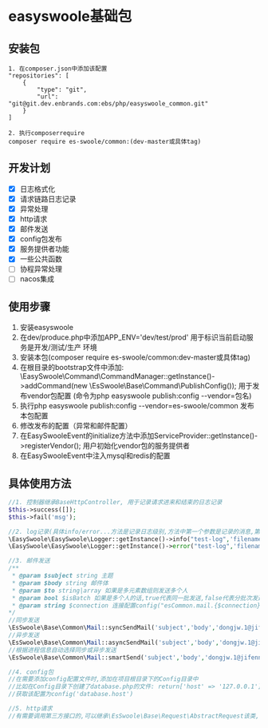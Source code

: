 # easyswoole基础包

## 安装包
```
1. 在composer.json中添加该配置
"repositories": [
    {
        "type": "git",
        "url": "git@git.dev.enbrands.com:ebs/php/easyswoole_common.git"
    }
]

2. 执行composerrequire
composer require es-swoole/common:(dev-master或具体tag)
```

## 开发计划
- [x] 日志格式化
- [x] 请求链路日志记录
- [x] 异常处理
- [x] http请求
- [x] 邮件发送
- [x] config包发布
- [x] 服务提供者功能
- [x] 一些公共函数
- [ ] 协程异常处理
- [ ] nacos集成

## 使用步骤
1. 安装easyswoole
2. 在dev/produce.php中添加APP_ENV='dev/test/prod' 用于标识当前启动服务是开发/测试/生产 环境
3. 安装本包(composer require es-swoole/common:dev-master或具体tag)
4. 在根目录的bootstrap文件中添加:
\EasySwoole\Command\CommandManager::getInstance()->addCommand(new \EsSwoole\Base\Command\PublishConfig());  用于发布vendor包配置 (命令为php easyswoole publish:config --vendor=包名)
5. 执行php easyswoole publish:config --vendor=es-swoole/common 发布本包配置
6. 修改发布的配置（异常和邮件配置）
7. 在EasySwooleEvent的initialize方法中添加ServiceProvider::getInstance()->registerVendor(); 用户初始化vendor包的服务提供者
8. 在EasySwooleEvent中注入mysql和redis的配置


## 具体使用方法
```php
//1. 控制器继承BaseHttpController, 用于记录请求进来和结束的日志记录
$this->success([]);
$this->fail('msg');

//2. log记录(具体info/error...方法是记录日志级别,方法中第一个参数是记录的消息,第二个参数是文件名)
\EasySwoole\EasySwoole\Logger::getInstance()->info("test-log",'filename');
\EasySwoole\EasySwoole\Logger::getInstance()->error("test-log",'filename');

//3. 邮件发送
/**
 * @param $subject string 主题
 * @param $body string 邮件体
 * @param $to string|array 如果是多元素数组则发送多个人
 * @param bool $isBatch 如果是多个人的话,true代表同一批发送,false代表分批次发送
 * @param string $connection 连接配置config("esCommon.mail.{$connection}")
*/
//同步发送
\EsSwoole\Base\Common\Mail::syncSendMail('subject','body','dongjw.1@jifenn.com',true,'default');
//异步发送
\EsSwoole\Base\Common\Mail::asyncSendMail('subject','body','dongjw.1@jifenn.com',true,'default');
//根据进程信息自动选择同步或异步发送
\EsSwoole\Base\Common\Mail::smartSend('subject','body','dongjw.1@jifenn.com',true,'default');

//4. config包
//在需要添加config配置文件时,添加在项目根目录下的Config目录中
//比如在Config目录下创建了database.php的文件: return['host' => '127.0.0.1']
//获取该配置为config('database.host')

//5. http请求
//有需要调用第三方接口的,可以继承\EsSwoole\Base\Request\AbstractRequest该类,请求结束会自动记录响应日志
```